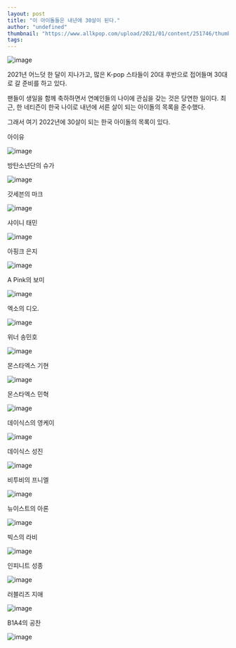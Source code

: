 ```yaml
---
layout: post
title: "이 아이돌들은 내년에 30살이 된다."
author: "undefined"
thumbnail: "https://www.allkpop.com/upload/2021/01/content/251746/thumb/1611614761-image.png"
tags: 
---
```



![image](https://www.allkpop.com/upload/2021/01/content/251746/1611614761-image.png)

2021년 어느덧 한 달이 지나가고, 많은 K-pop 스타들이 20대 후반으로 접어들며 30대로 갈 준비를 하고 있다.

팬들이 생일을 함께 축하하면서 연예인들의 나이에 관심을 갖는 것은 당연한 일이다. 최근, 한 네티즌이 한국 나이로 내년에 서른 살이 되는 아이돌의 목록을 준수했다.

그래서 여기 2022년에 30살이 되는 한국 아이돌의 목록이 있다.

아이유

![image](https://www.allkpop.com/upload/2021/01/content/251802/1611615762-image.png)

방탄소년단의 슈가

![image](https://www.allkpop.com/upload/2021/01/content/251802/1611615772-image.png)

갓세븐의 마크

![image](https://www.allkpop.com/upload/2021/01/content/251807/1611616062-image.png)

샤이니 태민

![image](https://www.allkpop.com/upload/2021/01/content/251802/1611615751-image.png)

아핑크 은지

![image](https://www.allkpop.com/upload/2021/01/content/251803/1611615814-image.png)

A Pink의 보미

![image](https://www.allkpop.com/upload/2021/01/content/251803/1611615825-image.png)

엑소의 디오.

![image](https://www.allkpop.com/upload/2021/01/content/251804/1611615852-image.png)

위너 송민호

![image](https://www.allkpop.com/upload/2021/01/content/251804/1611615879-image.png)

몬스타엑스 기현

![image](https://www.allkpop.com/upload/2021/01/content/251805/1611615906-image.png)

몬스타엑스 민혁

![image](https://www.allkpop.com/upload/2021/01/content/251805/1611615926-image.png)

데이식스의 영케이

![image](https://www.allkpop.com/upload/2021/01/content/251805/1611615945-image.png)

데이식스 성진

![image](https://www.allkpop.com/upload/2021/01/content/251806/1611615966-image.png)

비투비의 프니엘

![image](https://www.allkpop.com/upload/2021/01/content/251806/1611616001-image.png)

뉴이스트의 아론

![image](https://www.allkpop.com/upload/2021/01/content/251807/1611616025-image.png)

빅스의 라비

![image](https://www.allkpop.com/upload/2021/01/content/251808/1611616094-image.png)

인피니트 성종

![image](https://www.allkpop.com/upload/2021/01/content/251808/1611616127-image.png)

러블리즈 지애

![image](https://www.allkpop.com/upload/2021/01/content/251809/1611616146-image.png)

B1A4의 공찬

![image](https://www.allkpop.com/upload/2021/01/content/251809/1611616176-image.png)